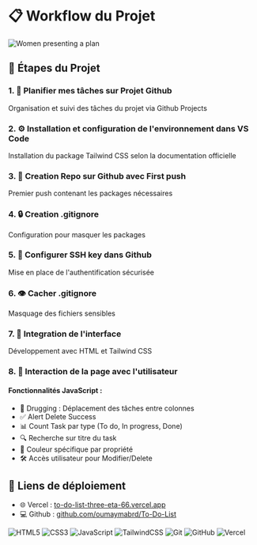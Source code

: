 # 📋 Workflow du Projet

![Women presenting a plan](https://tenor.com/fr/view/girl-meme-jianfei-jian-fei-gif-24707317)

## 📝 Étapes du Projet

### 1. 🎯 Planifier mes tâches sur Projet Github
Organisation et suivi des tâches du projet via Github Projects

### 2. ⚙️ Installation et configuration de l'environnement dans VS Code
Installation du package Tailwind CSS selon la documentation officielle

### 3. 📁 Creation Repo sur Github avec First push
Premier push contenant les packages nécessaires

### 4. 🔒 Creation .gitignore
Configuration pour masquer les packages

### 5. 🔑 Configurer SSH key dans Github
Mise en place de l'authentification sécurisée

### 6. 👁️ Cacher .gitignore
Masquage des fichiers sensibles

### 7. 🎨 Integration de l'interface
Développement avec HTML et Tailwind CSS

### 8. 🔄 Interaction de la page avec l'utilisateur

#### Fonctionnalités JavaScript :
- 🔄 Drugging : Déplacement des tâches entre colonnes
- ✅ Alert Delete Success
- 📊 Count Task par type (To do, In progress, Done)
- 🔍 Recherche sur titre du task
- 🎨 Couleur spécifique par propriété
- 🛠️ Accès utilisateur pour Modifier/Delete

## 🚀 Liens de déploiement

- 🌐 Vercel : [to-do-list-three-eta-66.vercel.app](https://to-do-list-three-eta-66.vercel.app)
- 💻 Github : [github.com/oumaymabrd/To-Do-List](https://oumaymabrd.github.io/To-Do-List/)




![HTML5](https://img.shields.io/badge/html5-%23E34F26.svg?style=for-the-badge&logo=html5&logoColor=white)
![CSS3](https://img.shields.io/badge/css3-%231572B6.svg?style=for-the-badge&logo=css3&logoColor=white)
![JavaScript](https://img.shields.io/badge/javascript-%23323330.svg?style=for-the-badge&logo=javascript&logoColor=%23F7DF1E)
![TailwindCSS](https://img.shields.io/badge/tailwindcss-%2338B2AC.svg?style=for-the-badge&logo=tailwind-css&logoColor=white)
![Git](https://img.shields.io/badge/git-%23F05033.svg?style=for-the-badge&logo=git&logoColor=white)
![GitHub](https://img.shields.io/badge/github-%23121011.svg?style=for-the-badge&logo=github&logoColor=white)
![Vercel](https://img.shields.io/badge/vercel-%23000000.svg?style=for-the-badge&logo=vercel&logoColor=white)